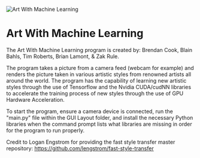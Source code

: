 ![Art With Machine Learning](https://user-images.githubusercontent.com/98792796/207993612-64991d08-197c-42ab-8ec9-ea7017fce2a6.jpg)

# Art With Machine Learning
The Art With Machine Learning program is created by: Brendan Cook, Blain Bahls, Tim Roberts, Brian Lamont, & Zak Rule.

The program takes a picture from a camera feed (webcam for example) and renders the picture taken in various artistic styles from renowned artists all around the world. The program has the capability of learning new artistic styles through the use of Tensorflow and the Nvidia CUDA/cudNN libraries to accelerate the training process of new styles through the use of GPU Hardware Acceleration.

To start the program, ensure a camera device is connected, run the "main.py" file within the GUI Layout folder, and install the necessary Python libraries when the command prompt lists what libraries are missing in order for the program to run properly.

Credit to Logan Engstrom for providing the fast style transfer master repository:
https://github.com/lengstrom/fast-style-transfer

